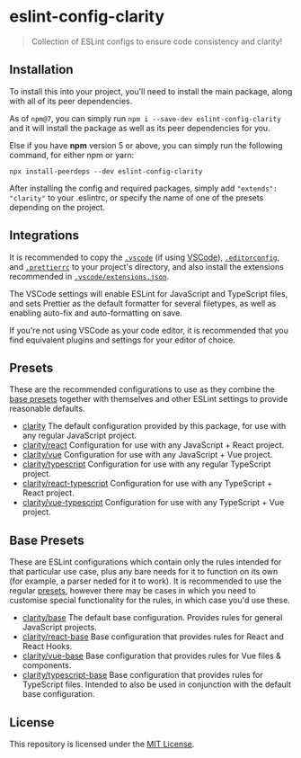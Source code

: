# eslint-config-clarity

> Collection of ESLint configs to ensure code consistency and clarity!

<!-- This repository contains various opinionated ESLint configs that are used to enforce consistent coding standards
across all of ClarityMoe's JavaScript and TypeScript projects, although it may expand to include configurations for
other languages in the future. -->

## Installation

To install this into your project, you'll need to install the main package,
along with all of its peer dependencies.

As of `npm@7`, you can simply run `npm i --save-dev eslint-config-clarity` and
it will install the package as well as its peer dependencies for you.

Else if you have **npm** version 5 or above, you can simply run the following
command, for either npm or yarn:

```
npx install-peerdeps --dev eslint-config-clarity
```

After installing the config and required packages, simply add
`"extends": "clarity"` to your .eslintrc, or specify the name of one of the
presets depending on the project.

## Integrations

It is recommended to copy the [`.vscode`](./.vscode) (if using
[VSCode](https://code.visualstudio.com/)), [`.editorconfig`](./.editorconfig),
and [`.prettierrc`](./.prettierrc) to your project's directory, and also install
the extensions recommended in
[`.vscode/extensions.json`](./.vscode/extensions.json).

The VSCode settings will enable ESLint for JavaScript and TypeScript files, and
sets Prettier as the default formatter for several filetypes, as well as
enabling auto-fix and auto-formatting on save.

If you're not using VSCode as your code editor, it is recommended that you find
equivalent plugins and settings for your editor of choice.

## Presets

These are the recommended configurations to use as they combine the
[base presets](#base-presets) together with themselves and other ESLint settings
to provide reasonable defaults.

- [clarity](./index.js) The default configuration provided by this package, for
  use with any regular JavaScript project.
- [clarity/react](./react.js) Configuration for use with any JavaScript + React
  project.
- [clarity/vue](./vue.js) Configuration for use with any JavaScript + Vue
  project.
- [clarity/typescript](./typescript.js) Configuration for use with any regular
  TypeScript project.
- [clarity/react-typescript](./react-typescript.js) Configuration for use with
  any TypeScript + React project.
- [clarity/vue-typescript](./vue-typescript.js) Configuration for use with any
  TypeScript + Vue project.

## Base Presets

These are ESLint configurations which contain only the rules intended for that
particular use case, plus any bare needs for it to function on its own (for
example, a parser neded for it to work). It is recommended to use the regular
[presets](#presets), however there may be cases in which you need to customise
special functionality for the rules, in which case you'd use these.

- [clarity/base](./base.js) The default base configuration. Provides rules for
  general JavaScript projects.
- [clarity/react-base](./react-base.js) Base configuration that provides rules
  for React and React Hooks.
- [clarity/vue-base](./vue-base.js) Base configuration that provides rules for
  Vue files & components.
- [clarity/typescript-base](./typescript-base.js) Base configuration that
  provides rules for TypeScript files. Intended to also be used in conjunction
  with the default base configuration.

## License

This repository is licensed under the [MIT License](./LICENSE).
